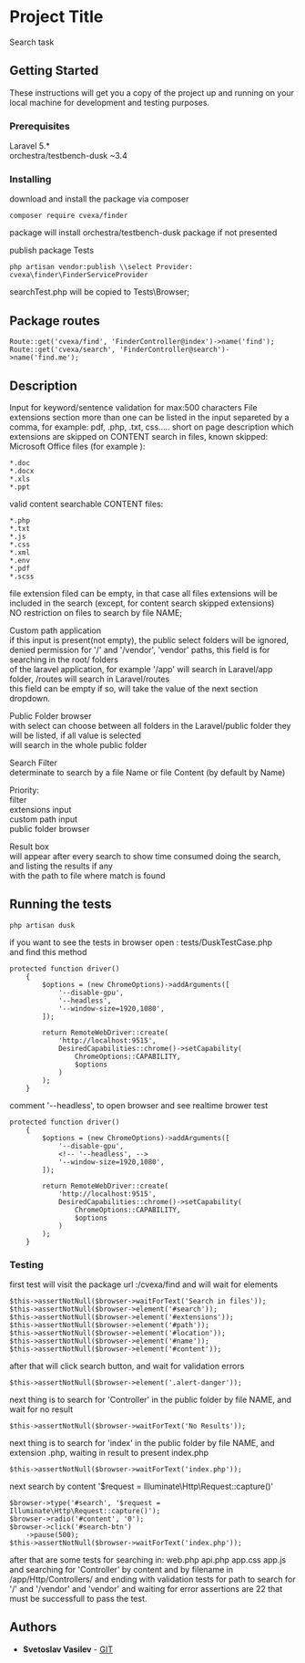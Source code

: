 # Project Title

Search task

## Getting Started

These instructions will get you a copy of the project up and running on your local machine for development and testing purposes.


### Prerequisites

Laravel 5.*<br/>
orchestra/testbench-dusk ~3.4<br/>


### Installing

download and install the package via composer

```
composer require cvexa/finder
```

package will install orchestra/testbench-dusk package if not presented<br/>

publish package Tests

```
php artisan vendor:publish \\select Provider: cvexa\finder\FinderServiceProvider
```

searchTest.php will be copied to Tests\Browser;
## Package routes

```
Route::get('cvexa/find', 'FinderController@index')->name('find');
Route::get('cvexa/search', 'FinderController@search')->name('find.me');
```

## Description

Input for keyword/sentence validation for max:500 characters
File extensions section
more than one can be listed in the input separeted by a comma, for example:
pdf, .php, .txt, css.....
short on page description which extensions are skipped on CONTENT search in files, known skipped:
Microsoft Office files (for example ):
```
*.doc
*.docx
*.xls
*.ppt
```

valid content searchable CONTENT files:
```
*.php
*.txt
*.js
*.css
*.xml
*.env
*.pdf
*.scss
```


file extension filed can be empty, in that case all files extensions will be included in the search (except, for content search skipped extensions)<br/>
NO restriction on files to search by file NAME;<br/>

Custom path application<br/>
if this input is present(not empty), the public select folders will be ignored,<br/>
denied permission for '/' and '/vendor', 'vendor' paths, this field is for searching in the root/ folders<br/> of the laravel application, for example '/app' will search in Laravel/app folder, /routes will search in Laravel/routes<br/>
this field can be empty if so, will take the value of the next section dropdown.<br/>

Public Folder browser<br/>
with select can choose between all folders in the Laravel/public folder they will be listed, if all value is selected<br/> will search in the whole public folder<br/>

Search Filter<br/>
determinate to search by a file Name or file Content (by default by Name)<br/>

Priority:<br/>
filter<br/>
extensions input<br/>
custom path input<br/>
public folder browser<br/>

Result box<br/>
will appear after every search to show time consumed doing the search, and listing the results if any<br/>
with the path to file where match is found<br/>


## Running the tests

```
php artisan dusk
```
if you want to see the tests in browser open : tests/DuskTestCase.php<br/>
and find this method

```
protected function driver()
    {
        $options = (new ChromeOptions)->addArguments([
            '--disable-gpu',
            '--headless',
            '--window-size=1920,1080',
        ]);

        return RemoteWebDriver::create(
            'http://localhost:9515',
            DesiredCapabilities::chrome()->setCapability(
                ChromeOptions::CAPABILITY,
                $options
            )
        );
    }
```

comment '--headless', to open browser and see realtime brower test
```
protected function driver()
    {
        $options = (new ChromeOptions)->addArguments([
            '--disable-gpu',
            <!-- '--headless', -->
            '--window-size=1920,1080',
        ]);

        return RemoteWebDriver::create(
            'http://localhost:9515',
            DesiredCapabilities::chrome()->setCapability(
                ChromeOptions::CAPABILITY,
                $options
            )
        );
    }
```
### Testing

first test will visit the package url :/cvexa/find
and will wait for elements

```
$this->assertNotNull($browser->waitForText('Search in files'));
$this->assertNotNull($browser->element('#search'));
$this->assertNotNull($browser->element('#extensions'));
$this->assertNotNull($browser->element('#path'));
$this->assertNotNull($browser->element('#location'));
$this->assertNotNull($browser->element('#name'));
$this->assertNotNull($browser->element('#content'));
```

after that will click search button, and wait for validation errors

```
$this->assertNotNull($browser->element('.alert-danger'));
```
next thing is to search for 'Controller' in the public folder by file NAME, and wait for no result
```
$this->assertNotNull($browser->waitForText('No Results'));
```
next thing is to search for 'index' in the public folder by file NAME, and extension .php, waiting in result to present index.php
```
$this->assertNotNull($browser->waitForText('index.php'));
```
next search by content '$request = Illuminate\Http\Request::capture()'
```
$browser->type('#search', '$request = Illuminate\Http\Request::capture()');
$browser->radio('#content', '0');
$browser->click('#search-btn')
    ->pause(500);
$this->assertNotNull($browser->waitForText('index.php'));
```
after that are some tests for searching in:
web.php
api.php
app.css
app.js
and searching for 'Controller' by content and by filename in
/app/Http/Controllers/
and ending with validation tests for path to search for '/' and '/vendor' and 'vendor'
and waiting for error
assertions are 22 that must be successfull to pass the test.

## Authors

* **Svetoslav Vasilev** - [GIT](https://github.com/cvexa)
